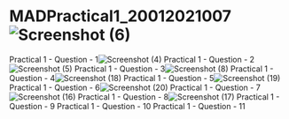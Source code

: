 # MADPractical1_20012021007![Screenshot (6)](https://user-images.githubusercontent.com/110403688/183351354-de23cc56-bd61-4eff-8ef2-ee9f619c76d4.png)
 Practical 1 - Question - 1![Screenshot (4)](https://user-images.githubusercontent.com/110403688/183720564-ed800bd7-56d2-45f0-88d7-32ad9168d32b.png)
 Practical 1 - Question - 2![Screenshot (5)](https://user-images.githubusercontent.com/110403688/183720589-ccbac4a9-b54d-4c2c-a7da-3fc4a52b13f6.png)
 Practical 1 - Question - 3![Screenshot (8)](https://user-images.githubusercontent.com/110403688/183360019-852fae0e-370b-464b-869b-7fd5a2099f55.png)
 Practical 1 - Question - 4![Screenshot (18)](https://user-images.githubusercontent.com/110403688/183853795-1b5b330f-48de-4050-a0bd-a8c1e346d8c3.png)
 Practical 1 - Question - 5![Screenshot (19)](https://user-images.githubusercontent.com/110403688/183855779-652c83d7-3884-456b-a242-262abbba7937.png)
 Practical 1 - Question - 6![Screenshot (20)](https://user-images.githubusercontent.com/110403688/183859358-0d98766e-cc2e-4953-ab61-c2a38f871d97.png)
 Practical 1 - Question - 7![Screenshot (16)](https://user-images.githubusercontent.com/110403688/186212603-fea4675f-dd80-45eb-ba6a-f7441aa2b94c.png)
 Practical 1 - Question - 8![Screenshot (17)](https://user-images.githubusercontent.com/110403688/186213918-94cac65f-7a1f-471a-9031-1f0dde0ad1ca.png)
 Practical 1 - Question - 9
 Practical 1 - Question - 10
 Practical 1 - Question - 11
